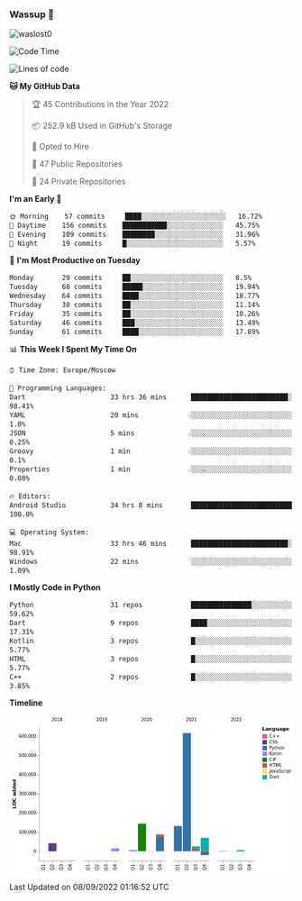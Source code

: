 ### Wassup 👋

<p align="left"> <img src="https://komarev.com/ghpvc/?username=waslost0" alt="waslost0" /></p>

<!--START_SECTION:waka-->
![Code Time](http://img.shields.io/badge/Code%20Time-1%2C493%20hrs%203%20mins-blue)

![Lines of code](https://img.shields.io/badge/From%20Hello%20World%20I%27ve%20Written-1%20Million%20lines%20of%20code-blue)

**🐱 My GitHub Data** 

> 🏆 45 Contributions in the Year 2022
 > 
> 📦 252.9 kB Used in GitHub's Storage 
 > 
> 💼 Opted to Hire
 > 
> 📜 47 Public Repositories 
 > 
> 🔑 24 Private Repositories  
 > 
**I'm an Early 🐤** 

```text
🌞 Morning    57 commits     ████░░░░░░░░░░░░░░░░░░░░░   16.72% 
🌆 Daytime    156 commits    ███████████░░░░░░░░░░░░░░   45.75% 
🌃 Evening    109 commits    ████████░░░░░░░░░░░░░░░░░   31.96% 
🌙 Night      19 commits     █░░░░░░░░░░░░░░░░░░░░░░░░   5.57%

```
📅 **I'm Most Productive on Tuesday** 

```text
Monday       29 commits     ██░░░░░░░░░░░░░░░░░░░░░░░   8.5% 
Tuesday      68 commits     █████░░░░░░░░░░░░░░░░░░░░   19.94% 
Wednesday    64 commits     ████░░░░░░░░░░░░░░░░░░░░░   18.77% 
Thursday     38 commits     ██░░░░░░░░░░░░░░░░░░░░░░░   11.14% 
Friday       35 commits     ██░░░░░░░░░░░░░░░░░░░░░░░   10.26% 
Saturday     46 commits     ███░░░░░░░░░░░░░░░░░░░░░░   13.49% 
Sunday       61 commits     ████░░░░░░░░░░░░░░░░░░░░░   17.89%

```


📊 **This Week I Spent My Time On** 

```text
⌚︎ Time Zone: Europe/Moscow

💬 Programming Languages: 
Dart                     33 hrs 36 mins      ████████████████████████░   98.41% 
YAML                     20 mins             ░░░░░░░░░░░░░░░░░░░░░░░░░   1.0% 
JSON                     5 mins              ░░░░░░░░░░░░░░░░░░░░░░░░░   0.25% 
Groovy                   1 min               ░░░░░░░░░░░░░░░░░░░░░░░░░   0.1% 
Properties               1 min               ░░░░░░░░░░░░░░░░░░░░░░░░░   0.08%

🔥 Editors: 
Android Studio           34 hrs 8 mins       █████████████████████████   100.0%

💻 Operating System: 
Mac                      33 hrs 46 mins      ████████████████████████░   98.91% 
Windows                  22 mins             ░░░░░░░░░░░░░░░░░░░░░░░░░   1.09%

```

**I Mostly Code in Python** 

```text
Python                   31 repos            ███████████████░░░░░░░░░░   59.62% 
Dart                     9 repos             ████░░░░░░░░░░░░░░░░░░░░░   17.31% 
Kotlin                   3 repos             █░░░░░░░░░░░░░░░░░░░░░░░░   5.77% 
HTML                     3 repos             █░░░░░░░░░░░░░░░░░░░░░░░░   5.77% 
C++                      2 repos             █░░░░░░░░░░░░░░░░░░░░░░░░   3.85%

```


**Timeline**

![Chart not found](https://raw.githubusercontent.com/waslost0/waslost0/master/charts/bar_graph.png) 


 Last Updated on 08/09/2022 01:16:52 UTC
<!--END_SECTION:waka-->

